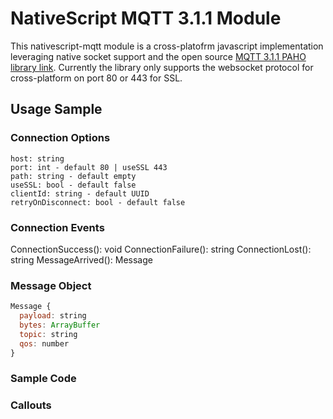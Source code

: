 # NativeScript MQTT 3.1.1 Module

This nativescript-mqtt module is a cross-platofrm javascript implementation leveraging native socket support and the open source [MQTT 3.1.1 PAHO library link](http://www.eclipse.org/paho). Currently the library only supports the websocket protocol for cross-platform on port 80 or 443 for SSL.

## Usage Sample
### Connection Options
```text
host: string
port: int - default 80 | useSSL 443
path: string - default empty
useSSL: bool - default false
clientId: string - default UUID
retryOnDisconnect: bool - default false
```
### Connection Events
ConnectionSuccess(): void
ConnectionFailure(): string
ConnectionLost(): string
MessageArrived(): Message

### Message Object
```javascript
Message {
  payload: string
  bytes: ArrayBuffer
  topic: string
  qos: number
}
```
### Sample Code

### Callouts
